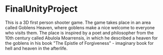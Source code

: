 # FinalUnityProject

This is a 3D first person shooter game. The game takes place in an area called Goblens Heaven,
where goblens make a nice welcome to everyone who visits them.
The place is inspired by a poet and philosopher from the 10th century called Abulola Moarrensis,
in which he described a heaven for the goblens in his book "The Epistle of Forgiveness" - imaginary book for hell and heaven in the afterlife.
